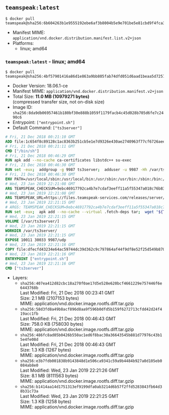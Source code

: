 ## `teamspeak:latest`

```console
$ docker pull teamspeak@sha256:6b604263b1e9555192ebe6af3b8004b5e9e701be5e81cbd9f4fca35c34922ca9
```

-	Manifest MIME: `application/vnd.docker.distribution.manifest.list.v2+json`
-	Platforms:
	-	linux; amd64

### `teamspeak:latest` - linux; amd64

```console
$ docker pull teamspeak@sha256:4bf57901416a86d1e863a9bb805fab74dfd051d6aad1beaa5d7257e641383dad
```

-	Docker Version: 18.06.1-ce
-	Manifest MIME: `application/vnd.docker.distribution.manifest.v2+json`
-	Total Size: **11.0 MB (10979271 bytes)**  
	(compressed transfer size, not on-disk size)
-	Image ID: `sha256:8da9db06957461b180bf30e888b1059f1179facb4c45d028b705d6fe7c2490c6`
-	Entrypoint: `["entrypoint.sh"]`
-	Default Command: `["ts3server"]`

```dockerfile
# Fri, 21 Dec 2018 00:21:10 GMT
ADD file:1c654f8c89128c1ac8363b251cb5e1e7d9326e430ae2740963f77cf6726aee0b in / 
# Fri, 21 Dec 2018 00:21:11 GMT
CMD ["/bin/sh"]
# Fri, 21 Dec 2018 00:46:29 GMT
RUN apk add --no-cache ca-certificates libstdc++ su-exec
# Fri, 21 Dec 2018 00:46:30 GMT
RUN set -eux;  addgroup -g 9987 ts3server;  adduser -u 9987 -Hh /var/ts3server -G ts3server -s /sbin/nologin -D ts3server;  mkdir -p /var/ts3server /var/run/ts3server;  chown ts3server:ts3server /var/ts3server /var/run/ts3server;  chmod 777 /var/ts3server /var/run/ts3server
# Fri, 21 Dec 2018 00:46:30 GMT
ENV PATH=/usr/local/sbin:/usr/local/bin:/usr/sbin:/usr/bin:/sbin:/bin:/opt/ts3server
# Wed, 23 Jan 2019 22:21:08 GMT
ARG TEAMSPEAK_CHECKSUM=9ebc46917792ca4b7e7cdaf3eeff11a5f55347a018c76b83da0d9bb2b56abd5b
# Wed, 23 Jan 2019 22:21:08 GMT
ARG TEAMSPEAK_URL=https://files.teamspeak-services.com/releases/server/3.6.0/teamspeak3-server_linux_alpine-3.6.0.tar.bz2
# Wed, 23 Jan 2019 22:21:15 GMT
# ARGS: TEAMSPEAK_CHECKSUM=9ebc46917792ca4b7e7cdaf3eeff11a5f55347a018c76b83da0d9bb2b56abd5b TEAMSPEAK_URL=https://files.teamspeak-services.com/releases/server/3.6.0/teamspeak3-server_linux_alpine-3.6.0.tar.bz2
RUN set -eux;  apk add --no-cache --virtual .fetch-deps tar;  wget "${TEAMSPEAK_URL}" -O server.tar.bz2;  echo "${TEAMSPEAK_CHECKSUM} *server.tar.bz2" | sha256sum -c -;  mkdir -p /opt/ts3server;  tar -xf server.tar.bz2 --strip-components=1 -C /opt/ts3server;  rm server.tar.bz2;  apk del .fetch-deps;  mv /opt/ts3server/*.so /opt/ts3server/redist/* /usr/local/lib;  ldconfig /usr/local/lib;  chown -R ts3server:ts3server /opt/ts3server
# Wed, 23 Jan 2019 22:21:15 GMT
VOLUME [/var/ts3server/]
# Wed, 23 Jan 2019 22:21:15 GMT
WORKDIR /var/ts3server/
# Wed, 23 Jan 2019 22:21:15 GMT
EXPOSE 10011 30033 9987/udp
# Wed, 23 Jan 2019 22:21:16 GMT
COPY file:dfecfd43234e64ac59744dc39d362c9c797864af44f9df8e52f25d549b87090d in /opt/ts3server 
# Wed, 23 Jan 2019 22:21:16 GMT
ENTRYPOINT ["entrypoint.sh"]
# Wed, 23 Jan 2019 22:21:16 GMT
CMD ["ts3server"]
```

-	Layers:
	-	`sha256:407ea412d82cbc18a270f0ae17d5e528e620bcf4661229e757446f6e6443768b`  
		Last Modified: Fri, 21 Dec 2018 00:23:41 GMT  
		Size: 2.1 MB (2107153 bytes)  
		MIME: application/vnd.docker.image.rootfs.diff.tar.gzip
	-	`sha256:58d3fd8a49b8acf896d8aa9f596b0dfd5b159f6272713cfdd42d24f419acc1fb`  
		Last Modified: Fri, 21 Dec 2018 00:46:43 GMT  
		Size: 758.0 KB (758030 bytes)  
		MIME: application/vnd.docker.image.rootfs.diff.tar.gzip
	-	`sha256:486fc8ad05b0426b550ac1ed6f8bac30a36643545b881d77976c43b15e4fe08d`  
		Last Modified: Fri, 21 Dec 2018 00:46:43 GMT  
		Size: 1.3 KB (1267 bytes)  
		MIME: application/vnd.docker.image.rootfs.diff.tar.gzip
	-	`sha256:e3b7fdb001838b9143848d1e506ca9341c59a9b4484b927a0d105eb0084ab8e0`  
		Last Modified: Wed, 23 Jan 2019 22:21:26 GMT  
		Size: 8.1 MB (8111563 bytes)  
		MIME: application/vnd.docker.image.rootfs.diff.tar.gzip
	-	`sha256:b1414aa14d1751313ef9199dfa0ab3214d6b57f2ffd5283843fb64d38b31c73a`  
		Last Modified: Wed, 23 Jan 2019 22:21:25 GMT  
		Size: 1.3 KB (1258 bytes)  
		MIME: application/vnd.docker.image.rootfs.diff.tar.gzip
